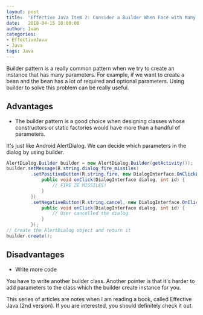 ```yaml
---
layout: post
title:  "Effective Java Item 2: Consider a Builder When Face with Many Constructor Parameters"
date:   2018-04-15 10:00:00
author: Ivan
categories: 
- EffectiveJava
- Java
tags: Java
---
```

Builder pattern is a really common pattern when we try to create an instance that has many parameters. For example, if we want to create a bean and the bean has a lot of required and optional parameters. Using builder to solve this problem can be really useful.

## Advantages
* The builder pattern is a good choice when designing classes whose constructors or static factories would have more than a handful of parameters.

It's just like Android AlertDialog. We can decide which parameters in the dialog by using builder.
```java
AlertDialog.Builder builder = new AlertDialog.Builder(getActivity());
builder.setMessage(R.string.dialog_fire_missiles)
         .setPositiveButton(R.string.fire, new DialogInterface.OnClickListener() {
             public void onClick(DialogInterface dialog, int id) {
                 // FIRE ZE MISSILES!
             }
         })
         .setNegativeButton(R.string.cancel, new DialogInterface.OnClickListener() {
             public void onClick(DialogInterface dialog, int id) {
                 // User cancelled the dialog
             }
         });
// Create the AlertDialog object and return it
builder.create();
```
## Disadvantages
* Write more code

You have to write another builder class. Another pointer is that it's harder to add parameters to the class which the builder create instance for you.

This series of articles are notes when I am reading a book, called Effective Java (2nd version). If you are interested, you should definitely check it out.
